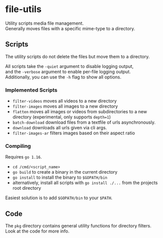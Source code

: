 # file-utils
Utility scripts media file management.  
Generally moves files with a specific mime-type to a directory.

## Scripts
The utility scripts do not delete the files but move them to a directory.  

All scripts take the `-quiet` argument to disable logging output,  
and the `-verbose` argument to enable per-file logging output.  
Additionally, you can use the `-h` flag to show all options.  

### Implemented Scripts
- `filter-videos` moves all videos to a new directory
- `filter-images` moves all images to a new directory
- `flatten` moves all images or videos from subdirectories to a new directory (experimental, only supports `depth=1`)
- `batch-download` download files from a textfile of urls asynchronously.
- `download` downloads all urls given via cli args.
- `filter-images-ar` filters images based on their aspect ratio

### Compiling
Requires `go 1.16`.  
- `cd /cmd/<script_name>`
- `go build` to create a binary in the current directory
- `go install` to install the binary to `$GOPATH/bin`
- alternatively, install all scripts with `go install ./...` from the projects root directory

Easiest solution is to add `$GOPATH/bin` to your `$PATH`.


## Code 
The `pkg` directory contains general utility functions for directory filters.  
Look at the code for more info.